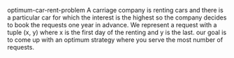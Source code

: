 optimum-car-rent-problem
A carriage company is renting cars and there is a particular car for which the interest is the highest so the company decides to book the requests one year in advance. We represent a request with a tuple (x, y) where x is the first day of the renting and y is the last. our goal is to come up with an optimum strategy where you serve the most number of requests.